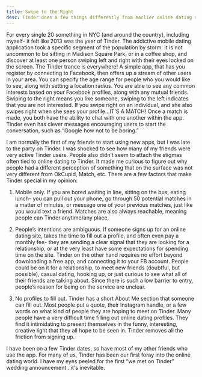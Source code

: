 ```yaml
---
title: Swipe to the Right
desc: Tinder does a few things differently from earlier online dating services
---
```


For every single 20 something in NYC (and around the country), including myself- it felt like 2013 was the year of Tinder. The addictive mobile dating application took a specific segment of the population by storm. It is not uncommon to be sitting in Madison Square Park, or in a coffee shop, and discover at least one person swiping left and right with their eyes locked on the screen. The Tinder trance is everywhere! A simple app, that has you register by connecting to Facebook, then offers up a stream of other users in your area. You can specify the age range for people who you would like to see, along with setting a location radius. You are able to see any common interests based on your Facebook profiles, along with any mutual friends. Swiping to the right means you like someone, swiping to the left indicates that you are not interested. If you swipe right on an individual, and she also swipes right when she sees your profile…IT’S A MATCH! Once a match is made, you both have the ability to chat with one another within the app. Tinder even has clever messages encouraging users to start the conversation, such as “Google how not to be boring.”

I am normally the first of my friends to start using new apps, but I was late to the party on Tinder. I was shocked to see how many of my friends were very active Tinder users. People also didn’t seem to attach the stigmas often tied to online dating to Tinder. It made me curious to figure out why people had a different perception of something that on the surface was not very different from OkCupid, Match, etc. There are a few factors that make Tinder special in my opinion:

1) Mobile only. If you are bored waiting in line, sitting on the bus, eating lunch- you can pull out your phone, go through 50 potential matches in a matter of minutes, or message one of your previous matches, just like you would text a friend. Matches are also always reachable, meaning people can Tinder anytime/any place.

2) People’s intentions are ambiguous. If someone signs up for an online dating site, takes the time to fill out a profile, and often even pay a monthly fee- they are sending a clear signal that they are looking for a relationship, or at the very least have some expectations for spending time on the site. Tinder on the other hand requires no effort beyond downloading a free app, and connecting it to your FB account. People could be on it for a relationship, to meet new friends (doubtful, but possible), casual dating, hooking up, or just curious to see what all of their friends are talking about. Since there is such a low barrier to entry, people’s reason for being on the service are unclear.

3) No profiles to fill out. Tinder has a short About Me section that someone can fill out. Most people put a quote, their Instagram handle, or a few words on what kind of people they are hoping to meet on Tinder. Many people have a very difficult time filling out online dating profiles. They find it intimidating to present themselves in the funny, interesting, creative light that they all hope to be seen in. Tinder removes all the friction from signing up.

I have been on a few Tinder dates, so have most of my other friends who use the app. For many of us, Tinder has been our first foray into the online dating world. I have my eyes peeled for the first “we met on Tinder” wedding announcement…it's inevitable.